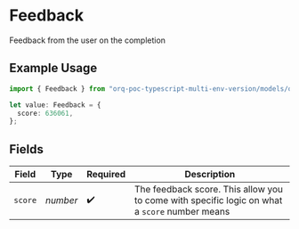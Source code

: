 # Feedback

Feedback from the user on the completion

## Example Usage

```typescript
import { Feedback } from "orq-poc-typescript-multi-env-version/models/operations";

let value: Feedback = {
  score: 636061,
};
```

## Fields

| Field                                                                                         | Type                                                                                          | Required                                                                                      | Description                                                                                   |
| --------------------------------------------------------------------------------------------- | --------------------------------------------------------------------------------------------- | --------------------------------------------------------------------------------------------- | --------------------------------------------------------------------------------------------- |
| `score`                                                                                       | *number*                                                                                      | :heavy_check_mark:                                                                            | The feedback score. This allow you to come with specific logic on what a `score` number means |